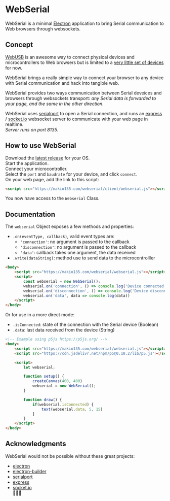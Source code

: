 # WebSerial

WebSerial is a minimal [Electron](https://electronjs.org/) application to bring Serial communication to Web browsers through websockets.

## Concept
[WebUSB](https://wicg.github.io/webusb/) is an awesome way to connect physical devices and microcontrollers to Web browsers but is limited to a [very little set of devices](https://github.com/webusb/arduino#compatible-hardware) for now.  

WebSerial brings a really simple way to connect your browser to any device with Serial communication and hack into tangible web.

WebSerial provides two ways communication between Serial deveices and browsers through websockets transport: *any Serial data is forwarded to your page, and the same in the other direction*.

WebSerial uses [serialport](https://serialport.io/) to open a Serial connection, and runs an [express](https://expressjs.com/) / [socket.io](https://socket.io/) websocket server to communicate with your web page in realtime.  
*Server runs on port 8135*.

## How to use WebSerial
Download the [latest release](https://github.com/makio135/webserial/releases) for your OS.  
Start the application.  
Connect your microcontroller.  
Select the `port` and `baudrate` for your device, and click `connect`.  
On your web page, add the link to this script:
```html
<script src="https://makio135.com/webserial/client/webserial.js"></script>
```
You now have access to the `Webserial` Class.

## Documentation
The `webserial` Object exposes a few methods and properties:
- `.on(eventType, callback)`, valid event types are:
    - `'connection'`: no argument is passed to the callback
    - `'disconnection'`: no argument is passed to the callback
    - `'data'`: callback takes one argument, the data received
- `.write(dataString)`: method use to send data to the microcontrolller

```html
<body>
    <script src="https://makio135.com/webserial/webserial.js"></script>
    <script>
        const webserial = new WebSerial();
        webserial.on('connection', () => console.log('Device connected'))
        webserial.on('disconnection', () => console.log('Device disconnected'))
        webserial.on('data', data => console.log(data))
    </script>
</body>
```

Or for use in a more direct mode:
- `.isConnected`: state of the connection with the Serial device (Boolean)
- `.data`: last data received from the device (String)

```html
<!-- Example using p5js https://p5js.org/ -->
<body>
    <script src="https://makio135.com/webserial/webserial.js"></script>
    <script src="https://cdn.jsdelivr.net/npm/p5@0.10.2/lib/p5.js"></script>

    <script>
        let webserial;

        function setup() {
            createCanvas(400, 400)
            webserial = new WebSerial();
        }

        function draw() {
            if(webserial.isConnected) {
                text(webserial.data, 5, 15)
            }
        }
    </script>
</body>
```

## Acknowledgments
WebSerial would not be possible without these great projects: 
- [electron](https://electronjs.org/)
- [electron-builder](https://www.electron.build/)
- [serialport](https://serialport.io/)
- [express](https://expressjs.com/)
- [socket.io](https://socket.io/)  
🙏🙏🙏